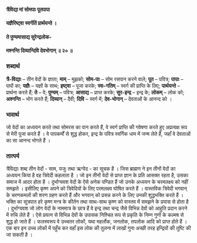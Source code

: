 #### त्रैविद्या मां सोमपाः पूतपापा
#### यज्ञैरिष्ट्वा स्वर्गतिं प्रार्थयन्ते ।
#### ते पुण्यमासाद्य सुरेन्द्रलोक-
#### मश्नन्ति दिव्यान्दिवि देवभोगान् ॥ २० ॥

### शब्दार्थ

**त्रै-विद्याः** – तीन वेदों के ज्ञाता; **माम्** – मुझको; **सोम-पाः** – सोम रसपान करने वाले; **पूत** – पवित्र; **पापाः** – पापों का; **यज्ञैः** – यज्ञों के साथ; **इष्ट्वा** – पूजा करके; **स्वः-गतिम्** – स्वर्ग की प्राप्ति के लिए; **पार्थयन्ते** – प्रार्थना करते हैं; **ते** – वे; **पुण्यम्** – पवित्र; **आसाद्य** – प्राप्त करके; **सुर-इन्द्र** – इन्द्र के; **लोकम्** – लोक को; **अश्नन्ति** – भोग करते हैं; **दिव्यान्** – दैवी; **दिवि** – स्वर्ग में; **देव-भोगान्** – देवताओं के आनन्द को ।

### भावार्थ

जो वेदों का अध्ययन करते तथा सोमरस का पान करते हैं, वे स्वर्ग प्राप्ति की गवेषणा करते हुए अप्रत्यक्ष रूप से मेरी पूजा करते हैं । वे पापकर्मों से शुद्ध होकर, इन्द्र के पवित्र स्वर्गिक धाम में जन्म लेते हैं, जहाँ वे देवताओं का सा आनन्द भोगते हैं ।

### तात्पर्य

त्रैविद्याः शब्द तीन वेदों - साम, यजुः तथा ऋग्वेद - का सूचक है । जिस ब्राह्मण ने इन तीनों वेदों का अध्ययन किया है वह त्रिवेदी कहलाता है । जो इन तीनों वेदों से प्राप्त ज्ञान के प्रति आसक्त रहता है, उसका समाज में आदर होता है । दुर्भाग्यवश वेदों के ऐसे अनेक पण्डित हैं जो उनके अध्ययन के चरमलक्ष्य को नहीं समझते । इसीलिए कृष्ण अपने को त्रिवेदियों के लिए परमलक्ष्य घोषित करते हैं । वास्तविक त्रिवेदी भगवान् के चरणकमलों की शरण ग्रहण करते हैं और भगवान् को प्रसन्न करने के लिए उनकी शुद्धभक्ति करते हैं । भक्ति का सूत्रपात हरे कृष्ण मन्त्र के कीर्तन तथा साथ-साथ कृष्ण को वास्तव में समझने के प्रयास से होता है । दुर्भाग्यवश जो लोग वेदों के नाममात्र के छात्र हैं वे इन्द्र तथा चन्द्र जैसे विभिन्न देवों को आहुति प्रदान करने में रुचि लेते हैं । ऐसे प्रयत्न से विभिन्न देवों के उपासक निश्चित रूप से प्रकृति के निम्न गुणों के कल्मष से शुद्ध हो जाते हैं । फलस्वरूप वे उच्चतर लोकों, यथा महर्लोक, जनलोक, तपलोक आदि को प्राप्त होते हैं । एक बार इन उच्च लोकों में पहुँच कर वहाँ इस लोक की तुलना में लाखों गुना अच्छी तरह इन्द्रियों की तुष्टि की जा सकती है ।